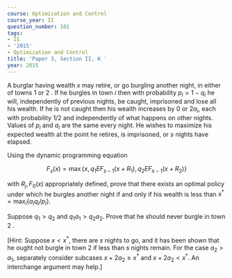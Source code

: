 ```yaml
---
course: Optimization and Control
course_year: II
question_number: 101
tags:
- II
- '2015'
- Optimization and Control
title: 'Paper 3, Section II, K '
year: 2015
---
```




A burglar having wealth $x$ may retire, or go burgling another night, in either of towns 1 or 2 . If he burgles in town $i$ then with probability $p_{i}=1-q_{i}$ he will, independently of previous nights, be caught, imprisoned and lose all his wealth. If he is not caught then his wealth increases by 0 or $2 a_{i}$, each with probability $1 / 2$ and independently of what happens on other nights. Values of $p_{i}$ and $a_{i}$ are the same every night. He wishes to maximize his expected wealth at the point he retires, is imprisoned, or $s$ nights have elapsed.

Using the dynamic programming equation

$$F_{s}(x)=\max \left\{x, q_{1} E F_{s-1}\left(x+R_{1}\right), q_{2} E F_{s-1}\left(x+R_{2}\right)\right\}$$

with $R_{j}, F_{0}(x)$ appropriately defined, prove that there exists an optimal policy under which he burgles another night if and only if his wealth is less than $x^{*}=\max _{i}\left\{a_{i} q_{i} / p_{i}\right\}$.

Suppose $q_{1}>q_{2}$ and $q_{1} a_{1}>q_{2} a_{2}$. Prove that he should never burgle in town 2 .

[Hint: Suppose $x<x^{*}$, there are $s$ nights to go, and it has been shown that he ought not burgle in town 2 if less than $s$ nights remain. For the case $a_{2}>a_{1}$, separately consider subcases $x+2 a_{2} \geqslant x^{*}$ and $x+2 a_{2}<x^{*}$. An interchange argument may help.]